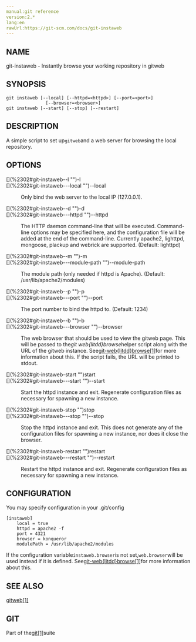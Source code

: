 ```yaml
---
manual:git reference
version:2.*
lang:en
rawUrl:https://git-scm.com/docs/git-instaweb
---
```



## [](%2302#_name "")NAME<a name="_name"></a>


git-instaweb - Instantly browse your working repository in gitweb





## [](%2302#_synopsis "")SYNOPSIS<a name="_synopsis"></a>

```
git instaweb [--local] [--httpd=<httpd>] [--port=<port>]
               [--browser=<browser>]
git instaweb [--start] [--stop] [--restart]
```




## [](%2302#_description "")DESCRIPTION<a name="_description"></a>


A simple script to set up`gitweb`and a web server for browsing the local repository.





## [](%2302#_options "")OPTIONS<a name="_options"></a>
<dl><dt id='git-instaweb--l'>[](%2302#git-instaweb--l "")-l</dt><dt id='git-instaweb---local'>[](%2302#git-instaweb---local "")--local</dt><dd>

Only bind the web server to the local IP (127.0.0.1).

</dd><dt id='git-instaweb--d'>[](%2302#git-instaweb--d "")-d</dt><dt id='git-instaweb---httpd'>[](%2302#git-instaweb---httpd "")--httpd</dt><dd>

The HTTP daemon command-line that will be executed. Command-line options may be specified here, and the configuration file will be added at the end of the command-line. Currently apache2, lighttpd, mongoose, plackup and webrick are supported. (Default: lighttpd)

</dd><dt id='git-instaweb--m'>[](%2302#git-instaweb--m "")-m</dt><dt id='git-instaweb---module-path'>[](%2302#git-instaweb---module-path "")--module-path</dt><dd>

The module path (only needed if httpd is Apache). (Default: /usr/lib/apache2/modules)

</dd><dt id='git-instaweb--p'>[](%2302#git-instaweb--p "")-p</dt><dt id='git-instaweb---port'>[](%2302#git-instaweb---port "")--port</dt><dd>

The port number to bind the httpd to. (Default: 1234)

</dd><dt id='git-instaweb--b'>[](%2302#git-instaweb--b "")-b</dt><dt id='git-instaweb---browser'>[](%2302#git-instaweb---browser "")--browser</dt><dd>

The web browser that should be used to view the gitweb page. This will be passed to the<em>git web{litdd}browse</em>helper script along with the URL of the gitweb instance. See[git-web{litdd}browse[1]](%5743    "")for more information about this. If the script fails, the URL will be printed to stdout.

</dd><dt id='git-instaweb-start'>[](%2302#git-instaweb-start "")start</dt><dt id='git-instaweb---start'>[](%2302#git-instaweb---start "")--start</dt><dd>

Start the httpd instance and exit. Regenerate configuration files as necessary for spawning a new instance.

</dd><dt id='git-instaweb-stop'>[](%2302#git-instaweb-stop "")stop</dt><dt id='git-instaweb---stop'>[](%2302#git-instaweb---stop "")--stop</dt><dd>

Stop the httpd instance and exit. This does not generate any of the configuration files for spawning a new instance, nor does it close the browser.

</dd><dt id='git-instaweb-restart'>[](%2302#git-instaweb-restart "")restart</dt><dt id='git-instaweb---restart'>[](%2302#git-instaweb---restart "")--restart</dt><dd>

Restart the httpd instance and exit. Regenerate configuration files as necessary for spawning a new instance.

</dd></dl>



## [](%2302#_configuration "")CONFIGURATION<a name="_configuration"></a>


You may specify configuration in your .git/config



```
[instaweb]
	local = true
	httpd = apache2 -f
	port = 4321
	browser = konqueror
	modulePath = /usr/lib/apache2/modules
```




If the configuration variable`instaweb.browser`is not set,`web.browser`will be used instead if it is defined. See[git-web{litdd}browse[1]](%5743    "")for more information about this.





## [](%2302#_see_also "")SEE ALSO<a name="_see_also"></a>


[gitweb[1]](%5339    "")





## [](%2302#_git "")GIT<a name="_git"></a>


Part of the[git[1]](%2248    "")suite





